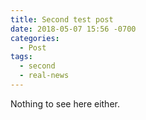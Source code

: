 ```yaml
---
title: Second test post
date: 2018-05-07 15:56 -0700
categories:
  - Post
tags:
  - second
  - real-news
---
```


Nothing to see here either.